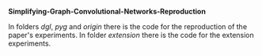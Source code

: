**Simplifying-Graph-Convolutional-Networks-Reproduction**

In folders *dgl*, *pyg* and *origin* there is the code for the reproduction of the paper's experiments.
In folder *extension* there is the code for the extension experiments.
